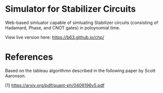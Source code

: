 # Simulator for Stabilizer Circuits
Web-based simluator capable of simluating Stabilizer circuits (consisting of Hadamard, Phase, and CNOT gates) in poloynomial time.

View live version here: https://b63.github.io/chp/

# References
Based on the tableau algorithmn described in the following paper by Scott Aaronson.

[1] https://arxiv.org/pdf/quant-ph/0406196v5.pdf
